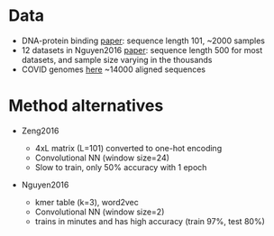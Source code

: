 # Data

- DNA-protein binding [paper](http://cnn.csail.mit.edu/): sequence length 101, ~2000 samples
- 12 datasets in Nguyen2016 [paper](https://www.scirp.org/pdf/JBiSE_2016042713533805.pdf): sequence length 500 for most datasets, and sample size varying in the thousands
- COVID genomes [here](https://www.cogconsortium.uk/data/) ~14000 aligned sequences


# Method alternatives

- Zeng2016
    - 4xL matrix (L=101) converted to one-hot encoding
    - Convolutional NN (window size=24)
    - Slow to train, only 50% accuracy with 1 epoch

- Nguyen2016
    - kmer table (k=3), word2vec
    - Convolutional NN (window size=2)
    - trains in minutes and has high accuracy (train 97%, test 80%)